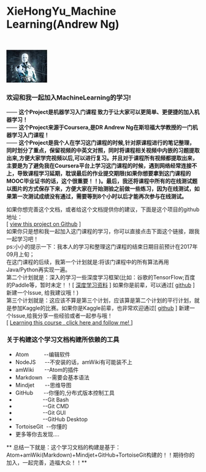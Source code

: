 # XieHongYu_Machine Learning(Andrew Ng)

<br>

![欢迎和我一起加入MachineLearning的学习！](amWiki/images/logo.png "欢迎和我一起加入MachineLearning的学习！")  

### 欢迎和我一起加入MachineLearning的学习!
—— **这个Project是机器学习入门课程 致力于让大家可以更简单、更便捷的加入机器学习！**  
—— **这个Project来源于Coursera,是DR Andrew Ng在斯坦福大学教授的一门机器学习入门课程！**  
—— **这个Project是我个人在学习这门课程的时候,针对原课程进行的笔记整理，同时划分了重点，保留视频的中英文对照，同时将课程相关视频中内嵌的习题提取出来,方便大家学完视频以后,可以进行复习。并且对于课程所有视频都提取出来，主要是为了避免我在Coursera平台上学习这门课程的时候，遇到网络经常连接不上，导致课程学习延期，耽误最后的作业提交期限(如果你想要拿到这门课程的MOOC毕业证书的话，这个很重要！！)。最后，我还将课程中所有的在线测试题以图片的方式保存下来，方便大家在开始测验之前做一些练习，因为在线测试，如果第一次测试成绩没有通过，需要等到8个小时以后才能再次参与在线测试。**  

如果你想完善这个文档，或者给这个文档提供你的建议，下面是这个项目的github地址：  
[ [view this project on Github](https://github.com/hongyuXie/hongyuXie.github.io) ]  
如果你只是想和我一起加入这门课程的学习，你可以直接点击下面这个链接，跟我一起学习吧！  
ps:小小的提示一下：我本人的学习和整理这门课程的结束日期目前预计在2017年09月上旬；  
   在这门课程的后续，我第一个计划就是:将该门课程中的所有算法再用Java/Python再实现一遍。  
   第二个计划就是：深入的学习一些深度学习框架(比如：谷歌的TensorFlow;百度的Paddle等，暂时未定！！[ [深度学习资料](https://deeplearning4j.org/cn/compare-dl4j-torch7-pylearn) ] 如果你是前辈，可以通过[ [github](https://github.com/hongyuXie/hongyuXie.github.io) ] 新建一个Issue, 给我建议哦！)  
   第三个计划就是：这应该不算是第三个计划，应该算是第二个计划的平行计划，就是参加Kaggle的比赛。如果你是Kaggle前辈，也非常欢迎通过[ [github](https://github.com/hongyuXie/hongyuXie.github.io) ]  新建一个Issue,给我分享一些经验或者一起参与哦！  
[ [Learning this course , click here and follow me! ](https://hongyuxie.github.io) ]

### 关于构建这个学习文档构建所依赖的工具
* Atom&nbsp;&nbsp;&nbsp;&nbsp;&nbsp;&nbsp;&nbsp;&nbsp;&nbsp;&nbsp;--编辑软件
* NodeJS&nbsp;&nbsp;&nbsp;&nbsp;&nbsp;&nbsp;--不安装的话，amWiki有可能装不上
* amWiki&nbsp;&nbsp;&nbsp;&nbsp;&nbsp;&nbsp;&nbsp;--Atom的插件
* Markdown&nbsp;&nbsp;&nbsp;--需要会基本语法
* Mindjet&nbsp;&nbsp;&nbsp;&nbsp;&nbsp;&nbsp;&nbsp;--思维导图
* GitHub&nbsp;&nbsp;&nbsp;&nbsp;&nbsp;&nbsp;&nbsp;--你懂的,分布式版本控制工具
* &nbsp;&nbsp;&nbsp;&nbsp;&nbsp;&nbsp;&nbsp;&nbsp;&nbsp;&nbsp;&nbsp;&nbsp;&nbsp;&nbsp;&nbsp;&nbsp;&nbsp;&nbsp;--Git Bash
* &nbsp;&nbsp;&nbsp;&nbsp;&nbsp;&nbsp;&nbsp;&nbsp;&nbsp;&nbsp;&nbsp;&nbsp;&nbsp;&nbsp;&nbsp;&nbsp;&nbsp;&nbsp;--Git CMD
* &nbsp;&nbsp;&nbsp;&nbsp;&nbsp;&nbsp;&nbsp;&nbsp;&nbsp;&nbsp;&nbsp;&nbsp;&nbsp;&nbsp;&nbsp;&nbsp;&nbsp;&nbsp;--Git GUI
* &nbsp;&nbsp;&nbsp;&nbsp;&nbsp;&nbsp;&nbsp;&nbsp;&nbsp;&nbsp;&nbsp;&nbsp;&nbsp;&nbsp;&nbsp;&nbsp;&nbsp;&nbsp;--GitHub Desktop
* TortoiseGit&nbsp;&nbsp;--你懂的
* 更多等你去发现....

** 总结一下就是：这个学习文档的构建是基于：Atom+amWiki(Markdown)+Mindjet+GitHub+TortoiseGit构建的！！期待你的加入，一起完善，造福大众！！**
